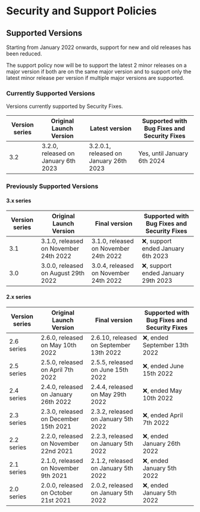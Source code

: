# Security and Support Policies

## Supported Versions
Starting from January 2022 onwards, support for new and old releases has been reduced. 

The support policy now will be to support the latest 2 minor releases on a major version if both are on the same major version and to support only the latest minor release per version if multiple major versions are supported.

### Currently Supported Versions
Versions currently supported by Security Fixes.

| Version series | Original Launch Version | Latest version | Supported with Bug Fixes and Security Fixes |
|--| --|--|--|
| 3.2 | 3.2.0, released on January 6th 2023 | 3.2.0.1, released on January 26th 2023 | Yes, until January 6th 2024 | 

### Previously Supported Versions

#### 3.x series
| Version series | Original Launch Version | Final version | Supported with Bug Fixes and Security Fixes |
|--|--|--|--|
| 3.1 | 3.1.0, released on November 24th 2022 | 3.1.0, released on November 24th 2022 | :x:, support ended January 6th 2023 | 
| 3.0 | 3.0.0, released on August 29th 2022 | 3.0.4, released on November 24th 2022 | :x:, support ended January 29th 2023 | 

#### 2.x series
| Version series | Original Launch Version | Final version | Supported with Bug Fixes and Security Fixes |
|--|--|--|--|
| 2.6 series | 2.6.0, released on May 10th 2022 | 2.6.10, released on September 13th 2022 | :x:, ended September 13th 2022  | 
| 2.5 series | 2.5.0, released on April 7th 2022 | 2.5.5, released on June 15th 2022 | :x:, ended June 15th 2022 | 
| 2.4 series | 2.4.0, released on January 26th 2022 | 2.4.4, released on May 29th 2022 | :x:, ended May 10th 2022 | 
| 2.3 series | 2.3.0, released on December 15th 2021 | 2.3.2, released on January 5th 2022 | :x:, ended April 7th 2022 |
| 2.2 series | 2.2.0, released on November 22nd 2021 | 2.2.3, released on January 5th 2022 | :x:, ended January 26th 2022 |
| 2.1 series | 2.1.0, released on November 9th 2021 | 2.1.2, released on January 5th 2022 | :x:, ended January 5th 2022 |
| 2.0 series | 2.0.0, released on October 21st 2021 | 2.0.2, released on January 5th 2022 | :x:, ended January 5th 2022 |